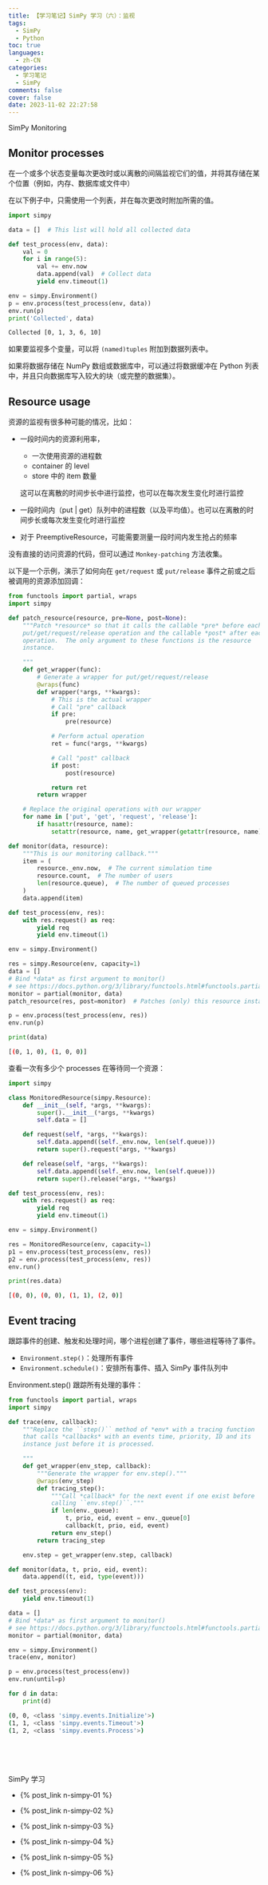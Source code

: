 ```yaml
---
title: 【学习笔记】SimPy 学习（六）：监视
tags:
  - SimPy
  - Python
toc: true
languages:
  - zh-CN
categories:
  - 学习笔记
  - SimPy
comments: false
cover: false
date: 2023-11-02 22:27:58
---
```


SimPy Monitoring

<!-- more -->

## Monitor processes

在一个或多个状态变量每次更改时或以离散的间隔监视它们的值，并将其存储在某个位置（例如，内存、数据库或文件中）

在以下例子中，只需使用一个列表，并在每次更改时附加所需的值。

```python
import simpy

data = []  # This list will hold all collected data

def test_process(env, data):
    val = 0
    for i in range(5):
        val += env.now
        data.append(val)  # Collect data
        yield env.timeout(1)

env = simpy.Environment()
p = env.process(test_process(env, data))
env.run(p)
print('Collected', data)
```

```bash
Collected [0, 1, 3, 6, 10]
```

如果要监视多个变量，可以将 `(named)tuples` 附加到数据列表中。

如果将数据存储在 NumPy 数组或数据库中，可以通过将数据缓冲在 Python 列表中，并且只向数据库写入较大的块（或完整的数据集）。


## Resource usage

资源的监视有很多种可能的情况，比如：

* 一段时间内的资源利用率，
  
  * 一次使用资源的进程数
  * container 的 level
  * store 中的 item 数量
  
  这可以在离散的时间步长中进行监控，也可以在每次发生变化时进行监控

* 一段时间内（put | get）队列中的进程数（以及平均值）。也可以在离散的时间步长或每次发生变化时进行监控

* 对于 PreemptiveResource，可能需要测量一段时间内发生抢占的频率

没有直接的访问资源的代码，但可以通过 `Monkey-patching` 方法收集。

以下是一个示例，演示了如何向在 `get/request` 或 `put/release` 事件之前或之后被调用的资源添加回调：

```python
from functools import partial, wraps
import simpy

def patch_resource(resource, pre=None, post=None):
    """Patch *resource* so that it calls the callable *pre* before each
    put/get/request/release operation and the callable *post* after each
    operation.  The only argument to these functions is the resource
    instance.

    """
    def get_wrapper(func):
        # Generate a wrapper for put/get/request/release
        @wraps(func)
        def wrapper(*args, **kwargs):
            # This is the actual wrapper
            # Call "pre" callback
            if pre:
                pre(resource)

            # Perform actual operation
            ret = func(*args, **kwargs)

            # Call "post" callback
            if post:
                post(resource)

            return ret
        return wrapper

    # Replace the original operations with our wrapper
    for name in ['put', 'get', 'request', 'release']:
        if hasattr(resource, name):
            setattr(resource, name, get_wrapper(getattr(resource, name)))

def monitor(data, resource):
    """This is our monitoring callback."""
    item = (
        resource._env.now,  # The current simulation time
        resource.count,  # The number of users
        len(resource.queue),  # The number of queued processes
    )
    data.append(item)

def test_process(env, res):
    with res.request() as req:
        yield req
        yield env.timeout(1)

env = simpy.Environment()

res = simpy.Resource(env, capacity=1)
data = []
# Bind *data* as first argument to monitor()
# see https://docs.python.org/3/library/functools.html#functools.partial
monitor = partial(monitor, data)
patch_resource(res, post=monitor)  # Patches (only) this resource instance

p = env.process(test_process(env, res))
env.run(p)

print(data)
```

```bash
[(0, 1, 0), (1, 0, 0)]
```

查看一次有多少个 processes 在等待同一个资源：

```python
import simpy

class MonitoredResource(simpy.Resource):
    def __init__(self, *args, **kwargs):
        super().__init__(*args, **kwargs)
        self.data = []

    def request(self, *args, **kwargs):
        self.data.append((self._env.now, len(self.queue)))
        return super().request(*args, **kwargs)

    def release(self, *args, **kwargs):
        self.data.append((self._env.now, len(self.queue)))
        return super().release(*args, **kwargs)

def test_process(env, res):
    with res.request() as req:
        yield req
        yield env.timeout(1)

env = simpy.Environment()

res = MonitoredResource(env, capacity=1)
p1 = env.process(test_process(env, res))
p2 = env.process(test_process(env, res))
env.run()

print(res.data)
```

```bash
[(0, 0), (0, 0), (1, 1), (2, 0)]
```


## Event tracing

跟踪事件的创建、触发和处理时间，哪个进程创建了事件，哪些进程等待了事件。

* `Environment.step()`：处理所有事件
* `Environment.schedule()`：安排所有事件、插入 SimPy 事件队列中

Environment.step() 跟踪所有处理的事件：

```python
from functools import partial, wraps
import simpy

def trace(env, callback):
    """Replace the ``step()`` method of *env* with a tracing function
    that calls *callbacks* with an events time, priority, ID and its
    instance just before it is processed.

    """
    def get_wrapper(env_step, callback):
        """Generate the wrapper for env.step()."""
        @wraps(env_step)
        def tracing_step():
            """Call *callback* for the next event if one exist before
            calling ``env.step()``."""
            if len(env._queue):
                t, prio, eid, event = env._queue[0]
                callback(t, prio, eid, event)
            return env_step()
        return tracing_step

    env.step = get_wrapper(env.step, callback)

def monitor(data, t, prio, eid, event):
    data.append((t, eid, type(event)))

def test_process(env):
    yield env.timeout(1)

data = []
# Bind *data* as first argument to monitor()
# see https://docs.python.org/3/library/functools.html#functools.partial
monitor = partial(monitor, data)

env = simpy.Environment()
trace(env, monitor)

p = env.process(test_process(env))
env.run(until=p)

for d in data:
    print(d)
```

```bash
(0, 0, <class 'simpy.events.Initialize'>)
(1, 1, <class 'simpy.events.Timeout'>)
(1, 2, <class 'simpy.events.Process'>)
```



<br>
<br>
<br>

SimPy 学习  

* {% post_link n-simpy-01 %}  

* {% post_link n-simpy-02 %}  

* {% post_link n-simpy-03 %}

* {% post_link n-simpy-04 %}

* {% post_link n-simpy-05 %}

* {% post_link n-simpy-06 %}